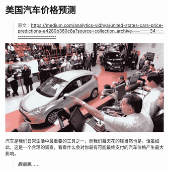 # 美国汽车价格预测

> 原文：<https://medium.com/analytics-vidhya/united-states-cars-price-predictions-a4280b360c8a?source=collection_archive---------34----------------------->

![](img/7494fb1123be5a25e2a18f83f707ca3b.png)

汽车是我们日常生活中最重要的工具之一，而我们每天花的钱当然也是。话虽如此，这是一个合理的调查，看看什么会对你最有可能最终支付的汽车价格产生最大影响。

> ***数据集……***
